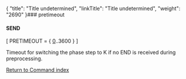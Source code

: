 {
    "title": "Title undetermined",
    "linkTitle": "Title undetermined",
    "weight": "2690"
}### pretimeout

#### SEND

\[ PRETIMEOUT = { <u>0</u>..3600 } \]

Timeout for switching the phase step to K if no END is received during preprocessing.

[Return to Command index](../../)
